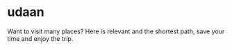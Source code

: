 # udaan
Want to visit many places? Here is relevant and the shortest path, save your time and enjoy the trip.  
